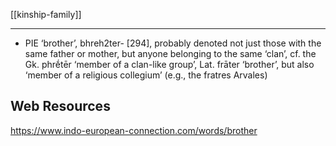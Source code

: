 [[kinship-family]]

---

- PIE ‘brother’, bhreh2ter- [294], probably denoted not just those with the same father or mother, but anyone belonging to the same ‘clan’, cf. the Gk. phrḗtēr ‘member of a clan-like group’, Lat. frāter ‘brother’, but also ‘member of a religious collegium’ (e.g., the fratres Arvales)


## Web Resources
https://www.indo-european-connection.com/words/brother